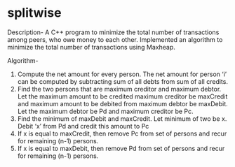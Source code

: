 # splitwise

Description-
A C++ program to minimize the total number of transactions among peers, who owe money to each other. Implemented an algorithm to minimize the total number of transactions using Maxheap.

Algorithm-
1. Compute the net amount for every person. The net amount for person ‘i’ can be computed by subtracting sum of all debts from sum of all credits.
2. Find the two persons that are maximum creditor and maximum debtor. Let the maximum amount to be credited maximum creditor be maxCredit and maximum          amount to be debited from maximum debtor be maxDebit. Let the maximum debtor be Pd and maximum creditor be Pc.
3. Find the minimum of maxDebit and maxCredit. Let minimum of two be x. Debit ‘x’ from Pd and credit this amount to Pc
4. If x is equal to maxCredit, then remove Pc from set of persons and recur for remaining (n-1) persons.
5. If x is equal to maxDebit, then remove Pd from set of persons and recur for remaining (n-1) persons.
